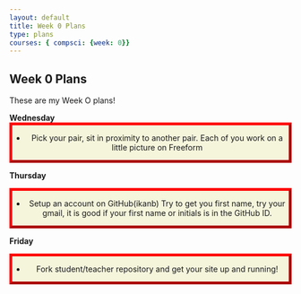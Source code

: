 ```yaml
---
layout: default
title: Week 0 Plans
type: plans
courses: { compsci: {week: 0}}
---
```

## Week 0 Plans
<style>
.myDiv {
  border: 5px outset red;
  background-color: beige;
  text-align: center;
}
</style>

<body>
These are my Week O plans!
<p>                 
</p>
<strong>Wednesday</strong>
<div class="myDiv">
  <ul> <li>  Pick your pair, sit in proximity to another pair. Each of you work on a little picture on Freeform </li> </ul>
</div>



<strong>Thursday</strong>
<div class="myDiv">
    <ul> <li>   Setup an account on GitHub(ikanb) Try to get you first name, try your gmail, it is good if your first name or initials is in the GitHub ID.</li> </ul>
</div>


<strong>Friday</strong>
<div class="myDiv">
    <ul> <li>  Fork student/teacher repository and get your site up and running! </li> </ul>
</div>




